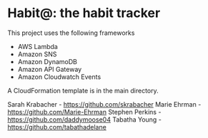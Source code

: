 # Habit@: the habit tracker

This project uses the following frameworks
* AWS Lambda
* Amazon SNS
* Amazon DynamoDB
* Amazon API Gateway
* Amazon Cloudwatch Events

A CloudFormation template is in the main directory.

Sarah Krabacher - https://github.com/skrabacher
Marie Ehrman - https://github.com/Marie-Ehrman
Stephen Perkins - https://github.com/daddymoose04
Tabatha Young - https://github.com/tabathadelane
